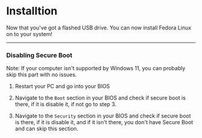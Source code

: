 # Installtion

Now that you've got a flashed USB drive. You can now install Fedora Linux on to your system!

<hr>

### Disabling Secure Boot

<div class="subbox">Note: If your computer isn't supported by Windows 11, you can probably skip this part with no issues.</div>

1. Restart your PC and go into your BIOS

2. Navigate to the `Boot` section in your BIOS and check if secure boot is there, if it is disable it, if not go to step 3.

3. Navigate to the `Security` section in your BIOS and check if secure boot is there, if it is disable it, and if it isn't there, you don't have Secure Boot and can skip this section.